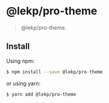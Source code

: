 # @lekp/pro-theme

> @lekp/pro-theme.

## Install

Using npm:

```bash
$ npm install --save @lekp/pro-theme
```

or using yarn:

```bash
$ yarn add @lekp/pro-theme
```
